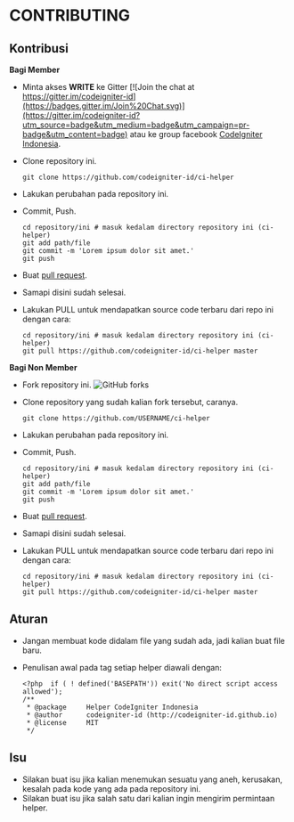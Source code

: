 CONTRIBUTING
==================

## Kontribusi

__Bagi Member__

- Minta akses __WRITE__ ke Gitter [![Join the chat at https://gitter.im/codeigniter-id](https://badges.gitter.im/Join%20Chat.svg)](https://gitter.im/codeigniter-id?utm_source=badge&utm_medium=badge&utm_campaign=pr-badge&utm_content=badge) atau ke group facebook [CodeIgniter Indonesia](https://www.facebook.com/groups/codeigniter.id/?ref=bookmarks).
- Clone repository ini.

    ```
    git clone https://github.com/codeigniter-id/ci-helper
    ```

- Lakukan perubahan pada repository ini.
- Commit, Push.

    ```
    cd repository/ini # masuk kedalam directory repository ini (ci-helper)
    git add path/file
    git commit -m 'Lorem ipsum dolor sit amet.'
    git push
    ```

- Buat [pull request](https://help.github.com/articles/using-pull-requests/).
- Samapi disini sudah selesai.
- Lakukan PULL untuk mendapatkan source code terbaru dari repo ini dengan cara:

    ```
    cd repository/ini # masuk kedalam directory repository ini (ci-helper)
    git pull https://github.com/codeigniter-id/ci-helper master
    ```

__Bagi Non Member__

- Fork repository ini. ![GitHub forks](https://img.shields.io/github/forks/codeigniter-id/ci-helper.svg?style=social&label=Fork)
- Clone repository yang sudah kalian fork tersebut, caranya.
    ```
    git clone https://github.com/USERNAME/ci-helper
    ```

- Lakukan perubahan pada repository ini.
- Commit, Push.

    ```
    cd repository/ini # masuk kedalam directory repository ini (ci-helper)
    git add path/file
    git commit -m 'Lorem ipsum dolor sit amet.'
    git push
    ```

- Buat [pull request](https://help.github.com/articles/using-pull-requests/).
- Samapi disini sudah selesai.
- Lakukan PULL untuk mendapatkan source code terbaru dari repo ini dengan cara:

    ```
    cd repository/ini # masuk kedalam directory repository ini (ci-helper)
    git pull https://github.com/codeigniter-id/ci-helper master
    ```

## Aturan

- Jangan membuat kode didalam file yang sudah ada, jadi kalian buat file baru.
- Penulisan awal pada tag setiap helper diawali dengan:

    ```
    <?php  if ( ! defined('BASEPATH')) exit('No direct script access allowed');
    /**
     * @package     Helper CodeIgniter Indonesia
     * @author      codeigniter-id (http://codeigniter-id.github.io)
     * @license     MIT
     */
    ```

## Isu

- Silakan buat isu jika kalian menemukan sesuatu yang aneh, kerusakan, kesalah pada kode yang ada pada repository ini.
- Silakan buat isu jika salah satu dari kalian ingin mengirim permintaan helper.